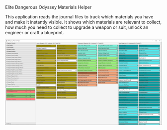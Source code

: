 Elite Dangerous Odyssey Materials Helper

This application reads the journal files to track which materials you have and make it instantly visible. It shows which
materials are relevant to collect, how much you need to collect to upgrade a weapon or suit, unlock an engineer or craft
a blueprint.

![Image of Application](product.png)
